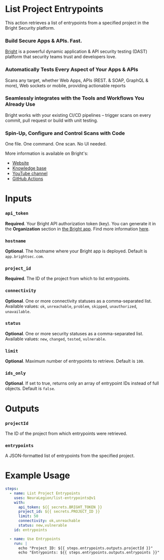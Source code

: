 # List Project Entrypoints

This action retrieves a list of entrypoints from a specified project in the Bright Security platform.

### Build Secure Apps & APIs. Fast.

[Bright](https://www.brightsec.com) is a powerful dynamic application & API security testing (DAST) platform that security teams trust and developers love.

### Automatically Tests Every Aspect of Your Apps & APIs

Scans any target, whether Web Apps, APIs (REST. & SOAP, GraphQL & more), Web sockets or mobile, providing actionable reports

### Seamlessly integrates with the Tools and Workflows You Already Use

Bright works with your existing CI/CD pipelines – trigger scans on every commit, pull request or build with unit testing.

### Spin-Up, Configure and Control Scans with Code

One file. One command. One scan. No UI needed.

More information is available on Bright's:

- [Website](https://www.brightsec.com/)
- [Knowledge base](https://docs.brightsec.com/docs/quickstart)
- [YouTube channel](https://www.youtube.com/channel/UCoIC0T1pmozq3eKLsUR2uUw)
- [GitHub Actions](https://github.com/marketplace?query=neuralegion+)

# Inputs

### `api_token`

**Required**. Your Bright API authorization token (key). You can generate it in the **Organization** section in [the Bright app](https://app.brightsec.com/login). Find more information [here](https://docs.brightsec.com/docs/manage-your-organization#manage-organization-apicli-authentication-tokens).

### `hostname`

**Optional**. The hostname where your Bright app is deployed. Default is `app.brightsec.com`.

### `project_id`

**Required**. The ID of the project from which to list entrypoints.

### `connectivity`

**Optional**. One or more connectivity statuses as a comma-separated list. Available values: `ok`, `unreachable`, `problem`, `skipped`, `unauthorized`, `unavailable`.

### `status`

**Optional**. One or more security statuses as a comma-separated list. Available values: `new`, `changed`, `tested`, `vulnerable`.

### `limit`

**Optional**. Maximum number of entrypoints to retrieve. Default is `100`.

### `ids_only`

**Optional**. If set to true, returns only an array of entrypoint IDs instead of full objects. Default is `false`.

# Outputs

### `projectId`

The ID of the project from which entrypoints were retrieved.

### `entrypoints`

A JSON-formatted list of entrypoints from the specified project.

# Example Usage

```yaml
steps:
  - name: List Project Entrypoints
    uses: NeuraLegion/list-entrypoints@v1
    with:
      api_token: ${{ secrets.BRIGHT_TOKEN }}
      project_id: ${{ secrets.PROJECT_ID }}
      limit: 50
      connectivity: ok,unreachable
      status: new,vulnerable
    id: entrypoints

  - name: Use Entrypoints
    run: |
      echo "Project ID: ${{ steps.entrypoints.outputs.projectId }}"
      echo "Entrypoints: ${{ steps.entrypoints.outputs.entrypoints }}"
```

